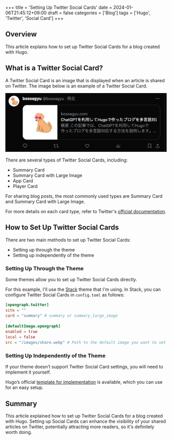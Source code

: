 +++
title = 'Setting Up Twitter Social Cards'
date = 2024-01-06T21:45:12+09:00
draft = false
categories = ['Blog']
tags = ['Hugo', 'Twitter', 'Social Card']
+++

## Overview
This article explains how to set up Twitter Social Cards for a blog created with Hugo.

## What is a Twitter Social Card?
A Twitter Social Card is an image that is displayed when an article is shared on Twitter. The image below is an example of a Twitter Social Card.

![Twitter Social Card](img-012-001.png)

There are several types of Twitter Social Cards, including:

* Summary Card
* Summary Card with Large Image
* App Card
* Player Card

For sharing blog posts, the most commonly used types are Summary Card and Summary Card with Large Image.

For more details on each card type, refer to Twitter's [official documentation](https://developer.twitter.com/en/docs/twitter-for-websites/cards/overview/abouts-cards).

## How to Set Up Twitter Social Cards
There are two main methods to set up Twitter Social Cards:

* Setting up through the theme
* Setting up independently of the theme

### Setting Up Through the Theme
Some themes allow you to set up Twitter Social Cards directly.

For this example, I'll use the [Stack](https://themes.gohugo.io/hugo-theme-stack/) theme that I'm using. In Stack, you can configure Twitter Social Cards in `config.toml` as follows:

```toml
[opengraph.twitter]
site = ""
card = "summary" # summary or summary_large_image

[defaultImage.opengraph]
enabled = true
local = false
src = "/images/share.webp" # Path to the default image you want to set
```

### Setting Up Independently of the Theme
If your theme doesn’t support Twitter Social Card settings, you will need to implement it yourself.

Hugo’s official [template for implementation](https://github.com/gohugoio/hugo/blob/master/tpl/tplimpl/embedded/templates/twitter_cards.html) is available, which you can use for an easy setup.

## Summary
This article explained how to set up Twitter Social Cards for a blog created with Hugo. Setting up Social Cards can enhance the visibility of your shared articles on Twitter, potentially attracting more readers, so it's definitely worth doing.